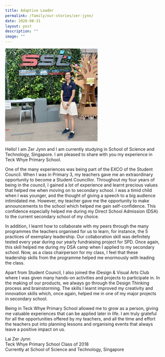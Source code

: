 ```yaml
---
title: Adaptive Leader
permalink: /family/our-stories/zer-jynn/
date: 2020-08-31
layout: post
description: ""
image: ""
---
```

<img src="/images/zerjynn.jpeg" 
         style="width:300px"
	/>
<br>


Hello! I am Zer Jynn and I am currently studying in School of Science and Technology, Singapore. I am pleased to share with you my experience in Teck Whye Primary School.

One of the many experiences was being part of the EXCO of the Student Council. When I was in Primary 3, my teachers gave me an extraordinary opportunity to become a Student Councillor. Throughout my four years of being in the council, I gained a lot of experience and learnt precious values that helped me when moving on to secondary school. I was a timid child when I was younger, and the thought of giving a speech to a big audience intimidated me. However, my teacher gave me the opportunity to make announcements to the school which helped me gain self-confidence. This confidence especially helped me during my Direct School Admission (DSA) to the current secondary school of my choice.

In addition, I learnt how to collaborate with my peers through the many programmes the teachers organised for us to learn, for instance, the 5 practices of exemplary leadership. Our collaboration skill was definitely tested every year during our yearly fundraising project for SPD. Once again, this skill helped me during my DSA camp when I applied to my secondary school. Now, as a class chairperson for my class, I feel that these leadership skills from the programme helped me enormously with leading the class.

Apart from Student Council, I also joined the iDesign & Visual Arts Club where I was given many hands-on activities and projects to participate in. In the making of our products, we always go through the Design Thinking process and brainstorming. The skills I learnt improved my creativity and innovation skills which, once again, helped me in one of my major projects in secondary school.

Being in Teck Whye Primary School allowed me to grow as a person, giving me valuable experiences that can be applied later in life. I am truly grateful for all the opportunities offered by my teachers, and all the time and effort the teachers put into planning lessons and organising events that always leave a positive impact on us.

Lai Zer Jynn  
Teck Whye Primary School Class of 2018  
Currently at School of Science and Technology, Singapore